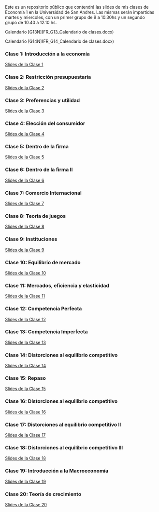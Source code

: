 Este es un repositorio público que contendrá las slides de mis clases de Economía 1 en la Universidad de San Andres. Las mismas serán impartidas martes y miercoles, con un primer grupo de 9 a 10.30hs y un segundo grupo de 10.40 a 12.10 hs.

Calendario [G13N](FR_G13_Calendario de clases.docx)

Calendario [G14N](FR_G14_Calendario de clases.docx)

### Clase 1: Introducción a la economía

[Slides de la Clase 1](Slides%20Principios%20de%20Economia/1.%20Slides%20clases/Magistral_01_Introduccion_FR.pdf)

### Clase 2: Restricción presupuestaria

[Slides de la Clase 2](Slides%20Principios%20de%20Economia/1.%20Slides%20clases/Magistral_02.pdf)

### Clase 3: Preferencias y utilidad

[Slides de la Clase 3](Slides%20Principios%20de%20Economia/1.%20Slides%20clases/Magistral_03.pdf)

### Clase 4: Elección del consumidor

[Slides de la Clase 4](Slides%20Principios%20de%20Economia/1.%20Slides%20clases/Magistral_04.pdf)

### Clase 5: Dentro de la firma

[Slides de la Clase 5](Slides%20Principios%20de%20Economia/1.%20Slides%20clases/Magistral_05.pdf)

### Clase 6: Dentro de la firma II

[Slides de la Clase 6](Slides%20Principios%20de%20Economia/1.%20Slides%20clases/Magistral_06.pdf)

### Clase 7: Comercio Internacional

[Slides de la Clase 7](Slides%20Principios%20de%20Economia/1.%20Slides%20clases/Magistral_07_Comercio.pdf)

### Clase 8: Teoría de juegos

[Slides de la Clase 8](Slides%20Principios%20de%20Economia/1.%20Slides%20clases/Magistral_08_Juegos.pdf)

### Clase 9: Instituciones

[Slides de la Clase 9](Slides%20Principios%20de%20Economia/1.%20Slides%20clases/Magistral_09_Instituciones.pdf)

### Clase 10: Equilibrio de mercado

[Slides de la Clase 10](Slides%20Principios%20de%20Economia/1.%20Slides%20clases/Magistral_10_equilibrio.pdf)

### Clase 11: Mercados, eficiencia y elasticidad

[Slides de la Clase 11](Slides%20Principios%20de%20Economia/1.%20Slides%20clases/Magistral_11_elasticidad.pdf)

### Clase 12: Competencia Perfecta

[Slides de la Clase 12](Slides%20Principios%20de%20Economia/1.%20Slides%20clases/Magistral_12_competencia.pdf)

### Clase 13: Competencia Imperfecta

[Slides de la Clase 13](Slides%20Principios%20de%20Economia/1.%20Slides%20clases/Magistral_13_moonopolio.pdf)

### Clase 14: Distorciones al equilibrio competitivo

[Slides de la Clase 14](Slides%20Principios%20de%20Economia/1.%20Slides%20clases/Magistral_14_impuestos.pdf)

### Clase 15: Repaso

[Slides de la Clase 15](Slides%20Principios%20de%20Economia/1.%20Slides%20clases/Magistral_15_Repaso.pdf)

### Clase 16: Distorciones al equilibrio competitivo

[Slides de la Clase 16](Slides%20Principios%20de%20Economia/1.%20Slides%20clases/Magistral_16_impuestos.pdf)

### Clase 17: Distorciones al equilibrio competitivo II

[Slides de la Clase 17](Slides%20Principios%20de%20Economia/1.%20Slides%20clases/Magistral_17_externalidades.pdf)

### Clase 18: Distorciones al equilibrio competitivo III

[Slides de la Clase 18](Slides%20Principios%20de%20Economia/1.%20Slides%20clases/Magistral_18_asimetrias.pdf)

### Clase 19: Introducción a la Macroeconomía

[Slides de la Clase 19](Slides%20Principios%20de%20Economia/1.%20Slides%20clases/Magistral_19_MacroIntro.pdf)

### Clase 20: Teoría de crecimiento

[Slides de la Clase 20](Slides%20Principios%20de%20Economia/1.%20Slides%20clases/Magistral_20_Crecimiento.pdf)

